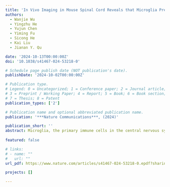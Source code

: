 ```yaml
---
title: 'In Vivo Imaging in Mouse Spinal Cord Reveals that Microglia Prevent Degeneration of Injured Axons'
authors:
  - Wanjie Wu
  - Yingzhu He
  - Yujun Chen
  - Yiming Fu
  - Sicong He
  - Kai Liu
  - Jianan Y. Qu

date: '2024-10-13T00:00:00Z'
doi: '10.1038/s41467-024-53218-0'

# Schedule page publish date (NOT publication's date).
publishDate: '2024-10-02T00:00:00Z'

# Publication type.
# Legend: 0 = Uncategorized; 1 = Conference paper; 2 = Journal article;
# 3 = Preprint / Working Paper; 4 = Report; 5 = Book; 6 = Book section;
# 7 = Thesis; 8 = Patent
publication_types: ['2']

# Publication name and optional abbreviated publication name.
publication: '***Nature Communications***, (2024)'

publication_short: ''
abstract: Microglia, the primary immune cells in the central nervous system, play acritical role in regulating neuronal function and fate through their interactionwith neurons. Despite extensive research, the specific functions andmechanisms of microglia-neuron interactions remain incompletely under-stood. In this study, we demonstrate that microglia establish direct contactwith myelinated axons at Nodes of Ranvier in the spinal cord of mice. Thecontact associated with neuronal activity occurs in a random scanning pattern.In response to axonal injury, microglia rapidly transform their contact into arobust wrapping form, preventing acute axonal degeneration from extendingbeyond the nodes. This wrapping behavior is dependent on the function ofmicroglial P2Y12 receptors, which may be activated by ATP released throughaxonal volume-activated anion channels at the nodes. Additionally, voltage-gated sodium channels (NaV) and two-pore-domain potassium (K2P) channelscontribute to the interaction between nodes and glial cells following injury,and inhibition of NaV delays axonal degeneration. Through in vivo imaging,our findings reveal a neuroprotective role of microglia during the acute phaseof single spinal cord axon injury, achieved through neuron-glia interaction.
  
featured: false

# links:
# - name: ""
#   url: ""
url_pdf: https://www.nature.com/articles/s41467-024-53218-0.epdf?sharing_token=XebfrAkuMrPFQk0q4zfu8dRgN0jAjWel9jnR3ZoTv0Nqgdb7KDclr8mXl8_zL-LOuLmbha5fOvCsqK4BJeTHzVz4X58n_0iMX9lKrL1HUVMvP1lAxm6BLSdtM_uHo7AJ7Qv2M_CMN17rDS5klEzv8pdFXisVCGZNPpEvYrasCYc%3D

projects: []

---
```





